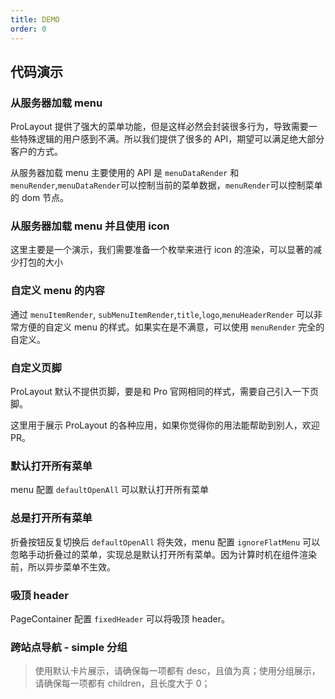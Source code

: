 ```yaml
---
title: DEMO
order: 0
---
```


## 代码演示

<code src="../demos/base.tsx"  iframe="650" title="基础使用"></code>

<code src="../demos/help.tsx"   iframe="650" title="高级帮助"></code>

<code src="../demos/draggableHelp.tsx"  debug iframe="650" title="支持拖动的高级帮助"></code>

<code src="../demos/proHelpModal.tsx"   iframe="650" title="浮层高级帮助"></code>

<code src="../demos/async-load-help.tsx"   iframe="650" title="远程加载帮助"></code>

<code src="../demos/theme.tsx" iframe="650" title="通过 token 修改样式"></code>

<code src="../demos/debug-demo.tsx"  debug background="var(--main-bg-color)" iframe="550" title="黑色主紧凑主题"></code>

<code src="../demos/dark.tsx" iframe="650" title="黑色主题"></code>

<code src="../demos/siderMode.tsx" iframe="650" title="侧栏导航 中后台产品默认推荐"></code>

<code src="../demos/mixMode.tsx" iframe="650" title="混合导航"></code>

<code src="../demos/topMode.tsx" iframe="650" title="顶部导航"></code>

<code src="../demos/designSiderMenu.tsx" iframe="650" title="侧栏导航宽度256px"></code>

<code src="../demos/footer-global-tools.tsx" iframe="650" title="页脚工具栏和全局公告"></code>

<code src="../demos/collapsedShowTitle.tsx" iframe="650" title=" 收起时展示 title"></code>

<code src="../demos/menu-group.tsx" iframe="650" title="不分组菜单样式"></code>

<code src="../demos/classicMode.tsx" iframe="650" title="经典导航样式"></code>

<code src="../demos/background-context.tsx" iframe="650" title="通过调整页面背景内容调整整体氛围"></code>

<code src="../demos/designMenuCss.tsx" iframe="650" title="定制菜单样式"></code>

<code src="../demos/pageSimplify.tsx" iframe="650" title="通过设置页背景和卡片样式简化界面层次"></code>

<code src="../demos/customSider.tsx" iframe="650" title="自定侧栏菜单下方区域"></code>

<code src="../demos/siteMenu.tsx" iframe="650" title="菜单展开-站点地图"></code>

### 从服务器加载 menu

ProLayout 提供了强大的菜单功能，但是这样必然会封装很多行为，导致需要一些特殊逻辑的用户感到不满。所以我们提供了很多的 API，期望可以满足绝大部分客户的方式。

从服务器加载 menu 主要使用的 API 是 `menuDataRender` 和 `menuRender`,`menuDataRender`可以控制当前的菜单数据，`menuRender`可以控制菜单的 dom 节点。

<code src="../demos/dynamicMenu.tsx" iframe="650"></code>

### 从服务器加载 menu 并且使用 icon

这里主要是一个演示，我们需要准备一个枚举来进行 icon 的渲染，可以显著的减少打包的大小

<code src="../demos/antd@4MenuIconFormServe.tsx" iframe="610"></code>

### 自定义 menu 的内容

通过 `menuItemRender`, `subMenuItemRender`,`title`,`logo`,`menuHeaderRender` 可以非常方便的自定义 menu 的样式。如果实在是不满意，可以使用 `menuRender` 完全的自定义。

<code src="../demos/customizeMenu.tsx" iframe="650"></code>

### 自定义页脚

ProLayout 默认不提供页脚，要是和 Pro 官网相同的样式，需要自己引入一下页脚。

<code src="../demos/footer.tsx" iframe="650"></code>

这里用于展示 ProLayout 的各种应用，如果你觉得你的用法能帮助到别人，欢迎 PR。

<code src="../demos/searchMenu.tsx" title="搜索菜单" iframe="650"></code>

<code src="../demos/MultipleMenuOnePath.tsx" title="多个路由对应一个菜单项" iframe="650"></code>

### 默认打开所有菜单

menu 配置 `defaultOpenAll` 可以默认打开所有菜单

<code src="../demos/DefaultOpenAllMenu.tsx" iframe="650"></code>

### 总是打开所有菜单

折叠按钮反复切换后 `defaultOpenAll` 将失效，menu 配置 `ignoreFlatMenu` 可以忽略手动折叠过的菜单，实现总是默认打开所有菜单。因为计算时机在组件渲染前，所以异步菜单不生效。

<code src="../demos/AlwaysDefaultOpenAllMenu.tsx" iframe="650"></code>

<code src="../demos/IconFont.tsx" title="使用 IconFont" iframe="650"></code>

### 吸顶 header

PageContainer 配置 `fixedHeader` 可以将吸顶 header。

<code src="../demos/ghost.tsx" title="ghost 模式" iframe="650"></code>

<code src="../demos/Nested.tsx" title="嵌套布局" iframe="650"></code>

<code src="../demos/customize-collapsed.tsx" title="自定义的 collapse" iframe="650"></code>

<code src="../demos/top-breadcrumb.tsx" title="面包屑显示在顶部" iframe="650"></code>

<code src="../demos/immersive-navigation.tsx" title="多级站点导航" iframe="650"></code>

<code src="../demos/immersive-navigation-top.tsx" title="沉浸式导航" iframe="650"></code>

### 跨站点导航 - simple 分组

> 使用默认卡片展示，请确保每一项都有 desc，且值为真；使用分组展示，请确保每一项都有 children，且长度大于 0；

<code src="../demos/appList-group.tsx" title="跨站点导航列表 分组模式" iframe="650"></code>

<code src="../demos/error-boundaries.tsx" title="layout 自带了错误处理功能，防止白屏" iframe="650"></code>

<code src="../demos/splitMenus.tsx" title="沉浸式导航" debug iframe="650"></code>
